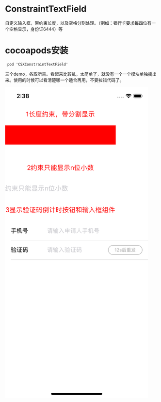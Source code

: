 # ConstraintTextField
自定义输入框，带约束长度，以及空格分割处理。（例如：银行卡要求每四位有一个空格显示，身份证6444）等

# cocoapods安装
     pod 'CSXConstraintTextField'


三个demo，各取所需。看起来比较乱，太简单了，就没有一个一个模块单独摘出来。使用的时候可以看清楚哪一个适合再用，不要拉错代码了。

![image](https://github.com/KirstenDunst/ConstraintTextField/blob/master/Simulator%20Screen%20Shot%20-%20iPhone%20X%20-%202019-03-05%20at%2014.38.38.png)
